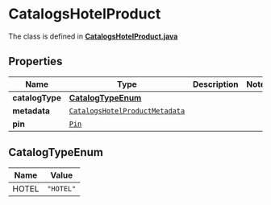 

# CatalogsHotelProduct

The class is defined in **[CatalogsHotelProduct.java](../../src/main/java/org/openapitools/model/CatalogsHotelProduct.java)**

## Properties

Name | Type | Description | Notes
------------ | ------------- | ------------- | -------------
**catalogType** | [**CatalogTypeEnum**](#CatalogTypeEnum) |  | 
**metadata** | [`CatalogsHotelProductMetadata`](CatalogsHotelProductMetadata.md) |  | 
**pin** | [`Pin`](Pin.md) |  | 

## CatalogTypeEnum

Name | Value
---- | -----
HOTEL | `"HOTEL"`




